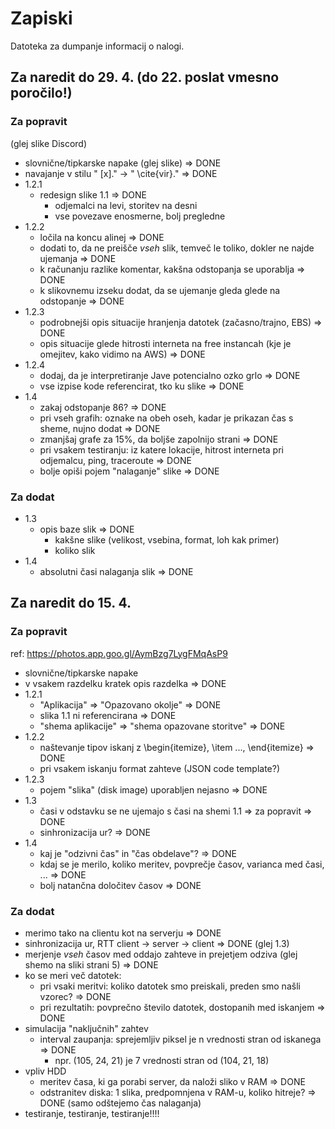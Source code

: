 # Zapiski

Datoteka za dumpanje informacij o nalogi.

## Za naredit do 29. 4. (do 22. poslat vmesno poročilo!)

### Za popravit

(glej slike Discord)

- slovnične/tipkarske napake (glej slike) => DONE
- navajanje v stilu " [x]." -> " \cite{vir}." => DONE
- 1.2.1
  - redesign slike 1.1 => DONE
    - odjemalci na levi, storitev na desni
    - vse povezave enosmerne, bolj pregledne
- 1.2.2
  - ločila na koncu alinej => DONE
  - dodati to, da ne preišče *vseh* slik, temveč le toliko, dokler ne najde ujemanja => DONE
  - k računanju razlike komentar, kakšna odstopanja se uporablja => DONE
  - k slikovnemu izseku dodat, da se ujemanje gleda glede na odstopanje => DONE
- 1.2.3
  - podrobnejši opis situacije hranjenja datotek (začasno/trajno, EBS) => DONE
  - opis situacije glede hitrosti interneta na free instancah (kje je omejitev, kako vidimo na AWS) => DONE
- 1.2.4
  - dodaj, da je interpretiranje Jave potencialno ozko grlo => DONE
  - vse izpise kode referencirat, tko ku slike => DONE
- 1.4
  - zakaj odstopanje 86? => DONE
  - pri vseh grafih: oznake na obeh oseh, kadar je prikazan čas s sheme, nujno dodat => DONE
  - zmanjšaj grafe za 15%, da boljše zapolnijo strani => DONE
  - pri vsakem testiranju: iz katere lokacije, hitrost interneta pri odjemalcu, ping, traceroute => DONE
  - bolje opiši pojem "nalaganje" slike => DONE

### Za dodat

- 1.3
  - opis baze slik => DONE
    - kakšne slike (velikost, vsebina, format, loh kak primer)
    - koliko slik
- 1.4
  - absolutni časi nalaganja slik => DONE

## Za naredit do 15. 4.

### Za popravit

ref: https://photos.app.goo.gl/AymBzg7LygFMqAsP9

- slovnične/tipkarske napake
- v vsakem razdelku kratek opis razdelka => DONE
- 1.2.1
  - "Aplikacija" => "Opazovano okolje" => DONE
  - slika 1.1 ni referencirana => DONE
  - "shema aplikacije" => "shema opazovane storitve" => DONE
- 1.2.2
  - naštevanje tipov iskanj z \begin{itemize}, \item ..., \end{itemize} => DONE
  - pri vsakem iskanju format zahteve (JSON code template?)
- 1.2.3
  - pojem "slika" (disk image) uporabljen nejasno => DONE
- 1.3
  - časi v odstavku se ne ujemajo s časi na shemi 1.1 => za popravit => DONE
  - sinhronizacija ur? => DONE
- 1.4
  - kaj je "odzivni čas" in "čas obdelave"? => DONE
  - kdaj se je merilo, koliko meritev, povprečje časov, varianca med časi, ... => DONE
  - bolj natančna določitev časov => DONE

### Za dodat

- merimo tako na clientu kot na serverju => DONE
- sinhronizacija ur, RTT client -> server -> client => DONE (glej 1.3)
- merjenje _vseh_ časov med oddajo zahteve in prejetjem odziva (glej shemo na sliki strani 5) => DONE
- ko se meri več datotek:
  - pri vsaki meritvi: koliko datotek smo preiskali, preden smo našli vzorec? => DONE
  - pri rezultatih: povprečno število datotek, dostopanih med iskanjem => DONE
- simulacija "naključnih" zahtev
  - interval zaupanja: sprejemljiv piksel je n vrednosti stran od iskanega => DONE
    - npr. (105, 24, 21) je 7 vrednosti stran od (104, 21, 18)
- vpliv HDD
  - meritev časa, ki ga porabi server, da naloži sliko v RAM => DONE
  - odstranitev diska: 1 slika, predpomnjena v RAM-u, koliko hitreje? => DONE (samo odštejemo čas nalaganja)
- testiranje, testiranje, testiranje!!!!
